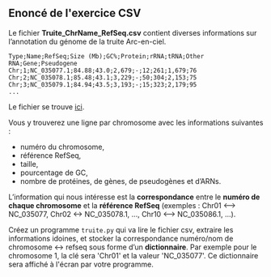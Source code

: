 ## Enoncé de l'exercice CSV

Le fichier **Truite_ChrName_RefSeq.csv** contient diverses informations sur l’annotation du génome de la truite Arc-en-ciel.

```
Type;Name;RefSeq;Size (Mb);GC%;Protein;rRNA;tRNA;Other RNA;Gene;Pseudogene
Chr;1;NC_035077.1;84.88;43.0;2,679;-;12;261;1,679;76
Chr;2;NC_035078.1;85.48;43.1;3,229;-;50;304;2,153;75
Chr;3;NC_035079.1;84.94;43.5;3,193;-;15;323;2,179;95
...
```

Le fichier se trouve [ici](https://filesender.renater.fr/?s=download&token=71b8a584-4361-1dfb-879c-adee5abc2f63).

Vous y trouverez une ligne par chromosome avec les informations suivantes :
* numéro du chromosome,
* référence RefSeq,
* taille,
* pourcentage de GC,
* nombre de protéines, de gènes, de pseudogènes et d’ARNs.

L’information qui nous intéresse est la **correspondance** entre le **numéro de chaque chromosome** et la **référence RefSeq** 
(exemples : Chr01 <—> NC_035077, Chr02 <-> NC_035078.1, ..., Chr10 <—> NC_035086.1, ...).

Créez un programme `truite.py` qui va lire le fichier csv, extraire les informations idoines, et stocker la correspondance numéro/nom de chromosome <-> refseq sous forme d’un **dictionnaire**. Par exemple pour le chromosome 1, la clé sera 'Chr01' et la valeur 'NC_035077'. Ce dictionnaire sera affiché à l'écran par votre programme.
